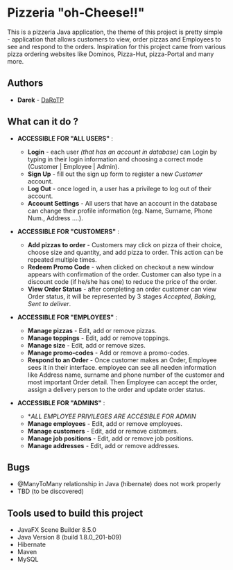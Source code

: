 # Pizzeria "oh-Cheese!!"

This is a pizzeria Java application, the theme of this project is pretty simple - application that allows customers to view, order pizzas and Employees to see and respond to the orders. Inspiration for this project came from various pizza ordering websites like Dominos, Pizza-Hut, pizza-Portal and many more.

## Authors

* **Darek**  - [DaRoTP](https://github.com/DaRoTP)

## What can it do ?
* **ACCESSIBLE FOR "ALL USERS"** :
  * **Login** - each user *(that has an account in database)* can Login by typing in their login information and choosing a correct mode (Customer | Employee | Admin).
  * **Sign Up** - fill out the sign up form to register a new *Customer* account.
  * **Log Out** - once loged in, a user has a privilege to log out of their account.
  * **Account Settings** - All users that have an account in the database can change their profile information (eg. Name, Surname, Phone Num., Address ....).
  
* **ACCESSIBLE FOR "CUSTOMERS"** :
  * **Add pizzas to order** - Customers may click on pizza of their choice, choose size and quantity, and add pizza to order. This action can be repeated multiple times.
  * **Redeem Promo Code** - when clicked on checkout a new window appears with confirmation of the order. Customer can also type in a discount code (if he/she has one) to reduce the price of the order.
  * **View Order Status** - after completing an order customer can view Order status, it will be represented by 3 stages *Accepted*, *Baking*, *Sent to deliver*.
  
* **ACCESSIBLE FOR "EMPLOYEES"** :
  * **Manage pizzas** - Edit, add or remove pizzas.
  * **Manage toppings** - Edit, add or remove toppings.
  * **Manage size** - Edit, add or remove sizes.
  * **Manage promo-codes** - Add or remove a promo-codes.
  * **Respond to an Order** - Once customer makes an Order, Employee sees it in their interface. employee can see all needen information like Address name, surname and phone number of the customer and most important Order detail. Then Employee can accept the order, assign a delivery person to the order and update order status.
  
* **ACCESSIBLE FOR "ADMINS"** :
  * **ALL EMPLOYEE PRIVILEGES ARE ACCESIBLE FOR ADMIN*
  * **Manage employees** - Edit, add or remove employees.
  * **Manage customers** - Edit, add or remove cistomers.
  * **Manage job positions** - Edit, add or remove job positions.
  * **Manage addresses** - Edit, add or remove addresses.
## Bugs
* @ManyToMany relationship in Java (hibernate) does not work properly
* TBD (to be discovered)

## Tools used to build this project

* JavaFX Scene Builder 8.5.0
* Java Version 8 (build 1.8.0_201-b09)
* Hibernate
* Maven
* MySQL

